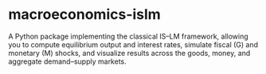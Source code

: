 # macroeconomics-islm
A Python package implementing the classical IS–LM framework, allowing you to compute equilibrium output and interest rates, simulate fiscal (G) and monetary (M) shocks, and visualize results across the goods, money, and aggregate demand–supply markets.  
